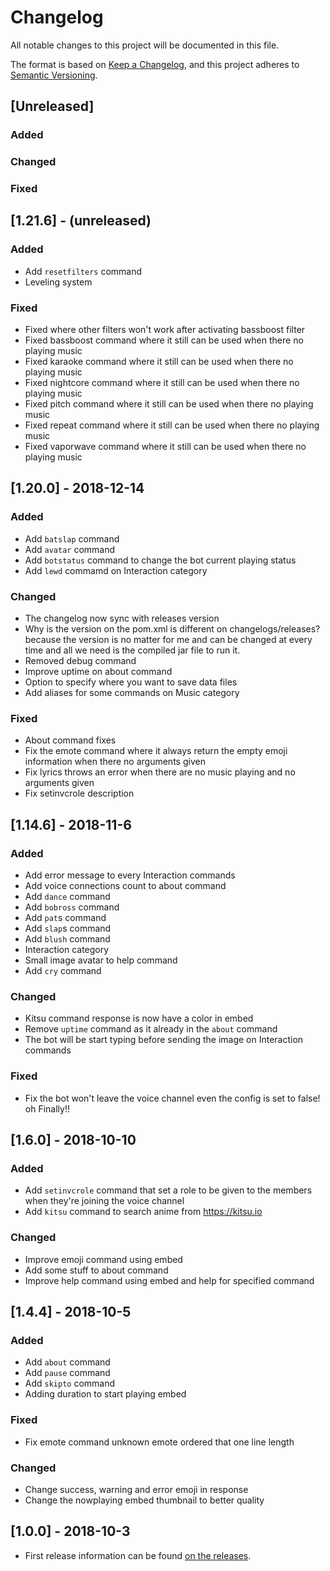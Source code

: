 # Changelog
All notable changes to this project will be documented in this file.

The format is based on [Keep a Changelog](https://keepachangelog.com/en/1.0.0/),
and this project adheres to [Semantic Versioning](https://semver.org/spec/v2.0.0.html).

## [Unreleased]
### Added
### Changed
### Fixed

## [1.21.6] - (unreleased)
### Added
- Add `resetfilters` command
- Leveling system
 
### Fixed
- Fixed where other filters won't work after activating bassboost filter
- Fixed bassboost command where it still can be used when there no playing music
- Fixed karaoke command where it still can be used when there no playing music
- Fixed nightcore command where it still can be used when there no playing music
- Fixed pitch command where it still can be used when there no playing music
- Fixed repeat command where it still can be used when there no playing music
- Fixed vaporwave command where it still can be used when there no playing music

## [1.20.0] - 2018-12-14
### Added
- Add `batslap` command
- Add `avatar` command
- Add `botstatus` command to change the bot current playing status
- Add `lewd` commamd on Interaction category

### Changed
- The changelog now sync with releases version
- Why is the version on the pom.xml is different on changelogs/releases? because the version is no matter for me and can be changed at every time and all we need is the compiled jar file to run it.
- Removed debug command
- Improve uptime on about command
- Option to specify where you want to save data files
- Add aliases for some commands on Music category

### Fixed
- About command fixes
- Fix the emote command where it always return the empty emoji information when there no arguments given
- Fix lyrics throws an error when there are no music playing and no arguments given
- Fix setinvcrole description

## [1.14.6] - 2018-11-6
### Added
- Add error message to every Interaction commands
- Add voice connections count to about command
- Add `dance` command
- Add `bobross` command
- Add `pat`s command
- Add `slap`s command
- Add `blush` command
- Interaction category
- Small image avatar to help command
- Add `cry` command

### Changed
- Kitsu command response is now have a color in embed
- Remove `uptime` command as it already in the `about` command
- The bot will be start typing before sending the image on Interaction commands

### Fixed
- Fix the bot won't leave the voice channel even the config is set to false! oh Finally!!


## [1.6.0] - 2018-10-10
### Added
- Add `setinvcrole` command that set a role to be given to the members when they're joining the voice channel
- Add `kitsu` command to search anime from https://kitsu.io

### Changed
- Improve emoji command using embed
- Add some stuff to about command
- Improve help command using embed and help for specified command


## [1.4.4] - 2018-10-5
### Added
- Add `about` command
- Add `pause` command
- Add `skipto` command
- Adding duration to start playing embed

### Fixed
- Fix emote command unknown emote ordered that one line length

### Changed
- Change success, warning and error emoji in response
- Change the nowplaying embed thumbnail to better quality

## [1.0.0] - 2018-10-3

- First release information can be found [on the releases](https://github.com/SharifPoetra/thunder-java/releases/tag/0.1.0).